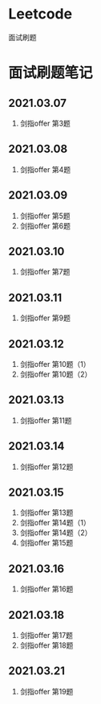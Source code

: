 # Leetcode
面试刷题



# 面试刷题笔记

## 2021.03.07

1. 剑指offer 第3题

## 2021.03.08

1. 剑指offer 第4题

## 2021.03.09

1. 剑指offer 第5题
2. 剑指offer 第6题

## 2021.03.10

1. 剑指offer 第7题

## 2021.03.11

1. 剑指offer 第9题

## 2021.03.12

1. 剑指offer 第10题（1）
2. 剑指offer 第10题（2）

## 2021.03.13

1. 剑指offer 第11题

## 2021.03.14

1. 剑指offer 第12题

## 2021.03.15

1. 剑指offer 第13题
2. 剑指offer 第14题（1）
3. 剑指offer 第14题（2）
4. 剑指offer 第15题

## 2021.03.16

1. 剑指offer 第16题

## 2021.03.18

1. 剑指offer 第17题
2. 剑指offer 第18题

## 2021.03.21

1. 剑指offer 第19题